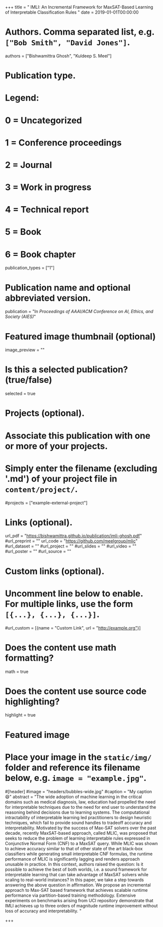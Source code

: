 +++
title = " IMLI: An Incremental Framework for MaxSAT-Based Learning of Interpretable Classification Rules "
date = 2019-01-01T00:00:00

# Authors. Comma separated list, e.g. `["Bob Smith", "David Jones"]`.
authors = ["Bishwamittra Ghosh", "Kuldeep S. Meel"] 

# Publication type.
# Legend:
# 0 = Uncategorized
# 1 = Conference proceedings
# 2 = Journal
# 3 = Work in progress
# 4 = Technical report
# 5 = Book
# 6 = Book chapter
publication_types = ["1"]

# Publication name and optional abbreviated version.
publication = "In *Proceedings of AAAI/ACM Conference on AI, Ethics, and Society (AIES)*"


# Featured image thumbnail (optional)
image_preview = ""

# Is this a selected publication? (true/false)
selected = true

# Projects (optional).
#   Associate this publication with one or more of your projects.
#   Simply enter the filename (excluding '.md') of your project file in `content/project/`.
#projects = ["example-external-project"]


# Links (optional).
url_pdf = "https://bishwamittra.github.io/publication/imli-ghosh.pdf"
#url_preprint = ""
url_code = "https://github.com/meelgroup/mlic"
#url_dataset = ""
#url_project = ""
#url_slides = ""
#url_video = ""
#url_poster = ""
#url_source = ""

# Custom links (optional).
#   Uncomment line below to enable. For multiple links, use the form `[{...}, {...}, {...}]`.
#url_custom = [{name = "Custom Link", url = "http://example.org"}]

# Does the content use math formatting?
math = true

# Does the content use source code highlighting?
highlight = true

# Featured image
# Place your image in the `static/img/` folder and reference its filename below, e.g. `image = "example.jpg"`.
#[header]
#image = "headers/bubbles-wide.jpg"
#caption = "My caption :smile:"
abstract = "The wide adoption of machine learning in the critical domains such as medical diagnosis, law, education had propelled the need for interpretable techniques due to the need for end user to understand the reasoning behind decisions due to learning systems. The computational intractability of interpretable learning led practitioners to design heuristic techniques, which fail to provide sound handles to tradeoff accuracy and interpretability. Motivated by the success of Max-SAT solvers over the past decade, recently MaxSAT-based approach, called MLIC, was proposed that seeks to reduce the problem of learning interpretable rules expressed in Conjunctive Normal Form (CNF) to a MaxSAT query. While MLIC was shown to achieve accuracy similar to that of other state of the art black-box classifiers while generating small interpretable CNF formulas, the runtime performance of MLIC is significantly lagging and renders approach unusable in practice. In this context, authors raised the question: Is it possible to achieve the best of both worlds, i.e. a sound framework for interpretable learning that can take advantage of MaxSAT solvers while scaling to real-world instances? In this paper, we take a step towards answering the above question in affirmation. We propose an incremental approach to Max-SAT based framework that achieves scalable runtime performance via partition-based training methodology. Extensive experiments on benchmarks arising from UCI repository demonstrate that IMLI achieves up to three orders of magnitude runtime improvement without loss of accuracy and interpretability. "

+++
